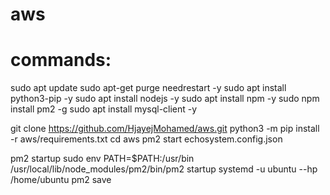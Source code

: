 # aws
# commands:

sudo apt update
sudo apt-get purge needrestart -y
sudo apt install python3-pip -y
sudo apt install nodejs -y
sudo apt install npm -y
sudo npm install pm2 -g
sudo apt install mysql-client -y

git clone https://github.com/HjayejMohamed/aws.git
python3 -m pip install -r aws/requirements.txt
cd aws
pm2 start echosystem.config.json

pm2 startup
sudo env PATH=$PATH:/usr/bin /usr/local/lib/node_modules/pm2/bin/pm2 startup systemd -u ubuntu --hp /home/ubuntu
pm2 save
